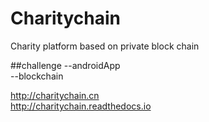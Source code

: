 # Charitychain
Charity platform based on private block chain

##challenge
--androidApp  
--blockchain  

http://charitychain.cn  
http://charitychain.readthedocs.io  
